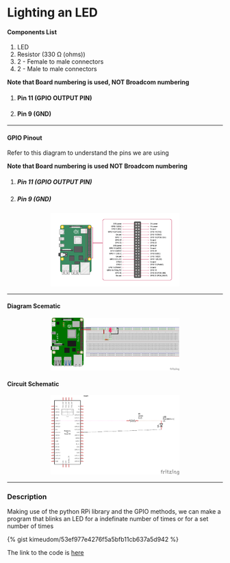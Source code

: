 # Lighting an LED

#### Components List
  1. LED
  1. Resistor (330 Ω (ohms))
  1. 2 - Female to male connectors
  1. 2 - Male to male connectors
 
**Note that Board numbering is used, NOT  Broadcom numbering**
1. #### Pin 11 (GPIO OUTPUT PIN)
1. #### Pin 9 (GND)



---
#### GPIO Pinout
Refer to this diagram to understand the pins we are using

**Note that Board numbering is used NOT  Broadcom numbering**
1. ##### Pin 11 (GPIO OUTPUT PIN)
1. ##### Pin 9 (GND)

<p align="center">
  <img src="../src/pics/gpio_pinout.png" alt="Diagram Schematic" width="300px">
</p>

---

#### Diagram Scematic

<p align="center">
  <img src="../src/pics/blinking_led.png" alt="Diagram Schematic" width="300px">
</p>

#### Circuit Schematic
<p align="center">
  <img src="../src/pics/blinking_led_schematic.png" alt="Circuit Schematic" width="300px">
</p>

---

### Description
Making use of the python RPi library and the GPIO methods, we can make a program that blinks an LED for a indefinate number of times or for a set number of times

<!-- Blinking Gist -->
{% gist kimeudom/53ef977e4276f5a5bfb11cb637a5d942 %}

The link to the code is [here](../../iot/basic/blink.py)